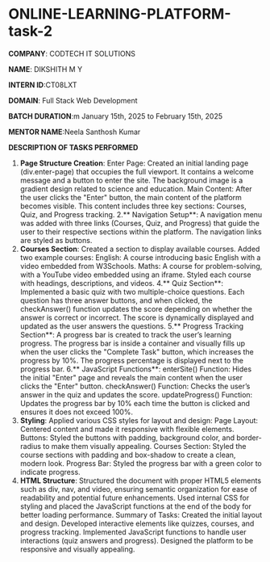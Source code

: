 # ONLINE-LEARNING-PLATFORM-task-2


 **COMPANY**: CODTECH IT SOLUTIONS
 
 **NAME**: DIKSHITH M Y
 
 **INTERN ID**:CT08LXT
 
 **DOMAIN**: Full Stack Web Development
 
 **BATCH DURATION**:m January 15th, 2025 to February 15th, 2025
 
 **MENTOR NAME**:Neela Santhosh Kumar 
 
**DESCRIPTION OF TASKS PERFORMED**  

1. **Page Structure Creation**:
Enter Page: Created an initial landing page (div.enter-page) that occupies the full viewport. It contains a welcome message and a button to enter the site. The background image is a gradient design related to science and education.
Main Content: After the user clicks the "Enter" button, the main content of the platform becomes visible. This content includes three key sections: Courses, Quiz, and Progress tracking.
2.** Navigation Setup**:
A navigation menu was added with three links (Courses, Quiz, and Progress) that guide the user to their respective sections within the platform. The navigation links are styled as buttons.
3. **Courses Section**:
Created a section to display available courses.
Added two example courses:
English: A course introducing basic English with a video embedded from W3Schools.
Maths: A course for problem-solving, with a YouTube video embedded using an iframe.
Styled each course with headings, descriptions, and videos.
4.** Quiz Section**:
Implemented a basic quiz with two multiple-choice questions.
Each question has three answer buttons, and when clicked, the checkAnswer() function updates the score depending on whether the answer is correct or incorrect.
The score is dynamically displayed and updated as the user answers the questions.
5.** Progress Tracking Section**:
A progress bar is created to track the user’s learning progress.
The progress bar is inside a container and visually fills up when the user clicks the "Complete Task" button, which increases the progress by 10%.
The progress percentage is displayed next to the progress bar.
6.** JavaScript Functions**:
enterSite() Function: Hides the initial "Enter" page and reveals the main content when the user clicks the "Enter" button.
checkAnswer() Function: Checks the user’s answer in the quiz and updates the score.
updateProgress() Function: Updates the progress bar by 10% each time the button is clicked and ensures it does not exceed 100%.
7. **Styling**:
Applied various CSS styles for layout and design:
Page Layout: Centered content and made it responsive with flexible elements.
Buttons: Styled the buttons with padding, background color, and border-radius to make them visually appealing.
Courses Section: Styled the course sections with padding and box-shadow to create a clean, modern look.
Progress Bar: Styled the progress bar with a green color to indicate progress.
8. **HTML Structure**:
Structured the document with proper HTML5 elements such as div, nav, and video, ensuring semantic organization for ease of readability and potential future enhancements.
Used internal CSS for styling and placed the JavaScript functions at the end of the body for better loading performance.
Summary of Tasks:
Created the initial layout and design.
Developed interactive elements like quizzes, courses, and progress tracking.
Implemented JavaScript functions to handle user interactions (quiz answers and progress).
Designed the platform to be responsive and visually appealing. 

